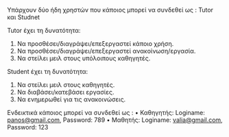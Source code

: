 Υπάρχουν δύο ήδη χρηστών που κάποιος μπορεί να συνδεθεί ως : Tutor και Studnet

Tutor έχει τη δυνατότητα: 
1. Να προσθέσει/διαγράψει/επεξεργαστεί κάποιο χρήση.
2. Να προσθέσει/διαγράψει/επεξεργαστεί ανακοίνωση/εργασία.
3. Να στείλει μειλ στους υπόλοιπους καθηγητές.

Student έχει τη δυνατότητα: 
1. Να στείλει μειλ στους καθηγητές.
2. Να διαβάσει/κατεβάσει εργασίες.
3. Να ενημερωθεί για τις ανακοινώσεις.

Ενδεικτικά κάποιος μπορεί να συνδεθεί ως :
•	Καθηγητής: Loginame: panos@gmail.com, Password: 789
•	Μαθητής:   Loginame: valia@gmail.com, Password: 123
